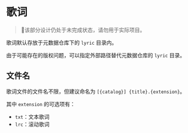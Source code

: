 # 歌词

> 🛑该部分设计仍处于未完成状态，请勿用于实际项目。

歌词默认存放于元数据仓库下的 `lyric` 目录内。

由于可能存在的版权问题，可以指定外部路径替代元数据仓库的 `lyric` 目录。

## 文件名

歌词文件的文件名不限，但建议命名为 `[{catalog}] {title}.{extension}`。

其中 `extension` 的可选项有：

- `txt`：文本歌词
- `lrc`：滚动歌词
